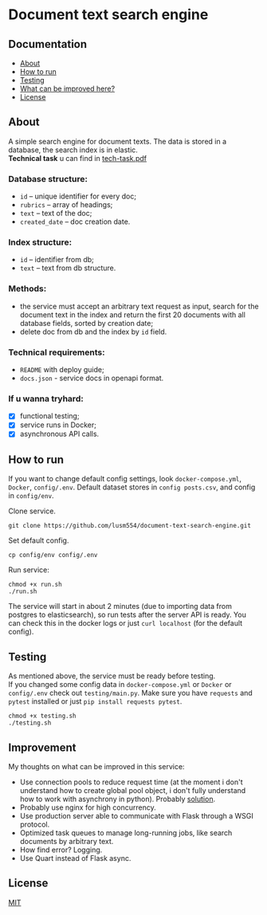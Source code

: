 # Document text search engine

## Documentation
* [About](#about)
* [How to run](#how-to-run)
* [Testing](#testing)
* [What can be improved here?](#improvement)
* [License](#license)

## About
A simple search engine for document texts. The data is stored in a database, the search index is in elastic. <br>
<b> Technical task</b> u can find in [tech-task.pdf](tech-task.pdf)

### **Database structure:**
* `id` – unique identifier for every doc;
* `rubrics` – array of headings;
* `text` – text of the doc;
* `created_date` – doc creation date.

### **Index structure:**
* `id` – identifier from db;
* `text` – text from db structure.

### **Methods:**
* the service must accept an arbitrary text request as input, search for the document text in the index and return the first 20 documents with all database fields, sorted by creation date;
* delete doc from db and the index by `id` field.

### **Technical requirements:**
* `README` with deploy guide;
* `docs.json` - service docs in openapi format.

### **If u wanna tryhard:**
- [X] functional testing;
- [X] service runs in Docker;
- [X] asynchronous API calls.

## How to run 
If you want to change default config settings, look `docker-compose.yml`, `Docker`, `config/.env`. Default dataset stores in `config posts.csv`, and config in `config/env`. <br>

Clone service.
```shell
git clone https://github.com/lusm554/document-text-search-engine.git
```

Set default config.
```shell 
cp config/env config/.env
```

Run service:
```shell
chmod +x run.sh
./run.sh 
```
The service will start in about 2 minutes (due to importing data from postgres to elasticsearch), so run tests after the server API is ready. You can check this in the docker logs or just `curl localhost` (for the default config).

## Testing
As mentioned above, the service must be ready before testing. <br>
If you changed some config data in `docker-compose.yml` or `Docker` or `config/.env` check out `testing/main.py`. Make sure you have `requests` and `pytest` installed or just `pip install requests pytest`.
```shell
chmod +x testing.sh
./testing.sh
```

## Improvement
My thoughts on what can be improved in this service:
- Use connection pools to reduce request time (at the moment i don't understand how to create global pool object, i don't fully understand how to work with asynchrony in python). Probably [solution](https://dev.to/sethmlarson/the-problem-with-flask-async-views-and-async-globals-pl).
- Probably use nginx for high concurrency.
- Use production server able to communicate with Flask through a WSGI protocol.
- Optimized task queues to manage long-running jobs, like search documents by arbitrary text.
- How find error? Logging.
- Use Quart instead of Flask async.

## License
[MIT](https://github.com/lusm554/document-text-search-engine/blob/main/LICENSE)

